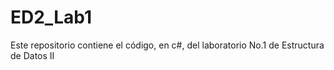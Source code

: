 # ED2_Lab1
Este repositorio contiene el código, en c#, del laboratorio No.1 de Estructura de Datos II
